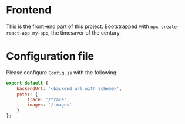 # Frontend

This is the front-end part of this project. Bootstrapped with `npx create-react-app my-app`, the timesaver of the century.


# Configuration file

Please configure `Config.js` with the following:
```js
export default {
	backendUrl: '<backend url with scheme>',
	paths: {
		trace: '/trace',
		images: '/images'
	}
};
```
